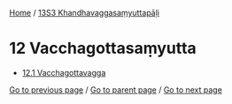 
[Home](/) / [13S3 Khandhavaggasaṃyuttapāḷi](/tipitaka/13S3.md)

# 12 Vacchagottasaṃyutta

* [12.1 Vacchagottavagga](/tipitaka/13S3/12/12.1.md)

[Go to previous page](/tipitaka/13S3/11/11.1/11.1.57.md) / [Go to parent page](/tipitaka/13S3/0.md) / [Go to next page](/tipitaka/13S3/12/12.1.md)


